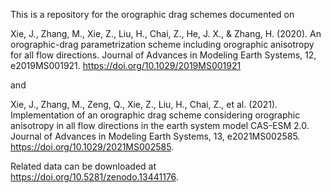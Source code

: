 This is a repository for the orographic drag schemes documented on 

Xie, J., Zhang, M., Xie, Z., Liu, H., Chai, Z., He, J. X., & Zhang, H. (2020). An orographic-drag parametrization scheme including orographic anisotropy for all flow directions. Journal of Advances in Modeling Earth Systems, 12, e2019MS001921. https://doi.org/10.1029/2019MS001921

and 

Xie, J., Zhang, M., Zeng, Q., Xie, Z., Liu, H., Chai, Z., et al. (2021). Implementation of an orographic drag scheme considering orographic anisotropy in all flow directions in the earth system model CAS-ESM 2.0. Journal of Advances in Modeling Earth Systems, 13, e2021MS002585. https://doi.org/10.1029/2021MS002585.

Related data can be downloaded at https://doi.org/10.5281/zenodo.13441176.
